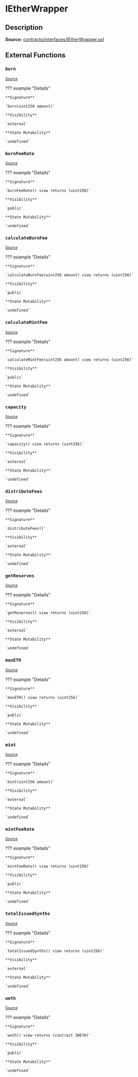 # IEtherWrapper

## Description

**Source:** [contracts/interfaces/IEtherWrapper.sol](https://github.com/Synthetixio/synthetix/tree/v2.45.0/contracts/interfaces/IEtherWrapper.sol)

## External Functions

### `burn`

<sub>[Source](https://github.com/Synthetixio/synthetix/tree/v2.45.0/contracts/interfaces/IEtherWrapper.sol#L9)</sub>

??? example "Details"

    **Signature**

    `burn(uint256 amount)`

    **Visibility**

    `external`

    **State Mutability**

    `undefined`

### `burnFeeRate`

<sub>[Source](https://github.com/Synthetixio/synthetix/tree/v2.45.0/contracts/interfaces/IEtherWrapper.sol#L27)</sub>

??? example "Details"

    **Signature**

    `burnFeeRate() view returns (uint256)`

    **Visibility**

    `public`

    **State Mutability**

    `undefined`

### `calculateBurnFee`

<sub>[Source](https://github.com/Synthetixio/synthetix/tree/v2.45.0/contracts/interfaces/IEtherWrapper.sol#L21)</sub>

??? example "Details"

    **Signature**

    `calculateBurnFee(uint256 amount) view returns (uint256)`

    **Visibility**

    `public`

    **State Mutability**

    `undefined`

### `calculateMintFee`

<sub>[Source](https://github.com/Synthetixio/synthetix/tree/v2.45.0/contracts/interfaces/IEtherWrapper.sol#L19)</sub>

??? example "Details"

    **Signature**

    `calculateMintFee(uint256 amount) view returns (uint256)`

    **Visibility**

    `public`

    **State Mutability**

    `undefined`

### `capacity`

<sub>[Source](https://github.com/Synthetixio/synthetix/tree/v2.45.0/contracts/interfaces/IEtherWrapper.sol#L13)</sub>

??? example "Details"

    **Signature**

    `capacity() view returns (uint256)`

    **Visibility**

    `external`

    **State Mutability**

    `undefined`

### `distributeFees`

<sub>[Source](https://github.com/Synthetixio/synthetix/tree/v2.45.0/contracts/interfaces/IEtherWrapper.sol#L11)</sub>

??? example "Details"

    **Signature**

    `distributeFees()`

    **Visibility**

    `external`

    **State Mutability**

    `undefined`

### `getReserves`

<sub>[Source](https://github.com/Synthetixio/synthetix/tree/v2.45.0/contracts/interfaces/IEtherWrapper.sol#L15)</sub>

??? example "Details"

    **Signature**

    `getReserves() view returns (uint256)`

    **Visibility**

    `external`

    **State Mutability**

    `undefined`

### `maxETH`

<sub>[Source](https://github.com/Synthetixio/synthetix/tree/v2.45.0/contracts/interfaces/IEtherWrapper.sol#L23)</sub>

??? example "Details"

    **Signature**

    `maxETH() view returns (uint256)`

    **Visibility**

    `public`

    **State Mutability**

    `undefined`

### `mint`

<sub>[Source](https://github.com/Synthetixio/synthetix/tree/v2.45.0/contracts/interfaces/IEtherWrapper.sol#L7)</sub>

??? example "Details"

    **Signature**

    `mint(uint256 amount)`

    **Visibility**

    `external`

    **State Mutability**

    `undefined`

### `mintFeeRate`

<sub>[Source](https://github.com/Synthetixio/synthetix/tree/v2.45.0/contracts/interfaces/IEtherWrapper.sol#L25)</sub>

??? example "Details"

    **Signature**

    `mintFeeRate() view returns (uint256)`

    **Visibility**

    `public`

    **State Mutability**

    `undefined`

### `totalIssuedSynths`

<sub>[Source](https://github.com/Synthetixio/synthetix/tree/v2.45.0/contracts/interfaces/IEtherWrapper.sol#L17)</sub>

??? example "Details"

    **Signature**

    `totalIssuedSynths() view returns (uint256)`

    **Visibility**

    `external`

    **State Mutability**

    `undefined`

### `weth`

<sub>[Source](https://github.com/Synthetixio/synthetix/tree/v2.45.0/contracts/interfaces/IEtherWrapper.sol#L29)</sub>

??? example "Details"

    **Signature**

    `weth() view returns (contract IWETH)`

    **Visibility**

    `public`

    **State Mutability**

    `undefined`
